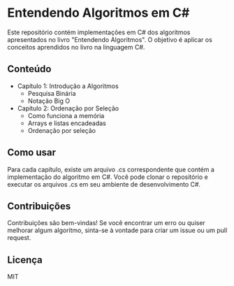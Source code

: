 # Entendendo Algoritmos em C#

Este repositório contém implementações em C# dos algoritmos apresentados no livro "Entendendo Algoritmos". O objetivo é aplicar os conceitos aprendidos no livro na linguagem C#.

## Conteúdo

- Capítulo 1: Introdução a Algoritmos
  - Pesquisa Binária
  - Notação Big O
- Capítulo 2: Ordenação por Seleção
  - Como funciona a memória
  - Arrays e listas encadeadas
  - Ordenação por seleção

## Como usar

Para cada capítulo, existe um arquivo .cs correspondente que contém a implementação do algoritmo em C#. Você pode clonar o repositório e executar os arquivos .cs em seu ambiente de desenvolvimento C#.

## Contribuições

Contribuições são bem-vindas! Se você encontrar um erro ou quiser melhorar algum algoritmo, sinta-se à vontade para criar um issue ou um pull request.

## Licença

MIT
